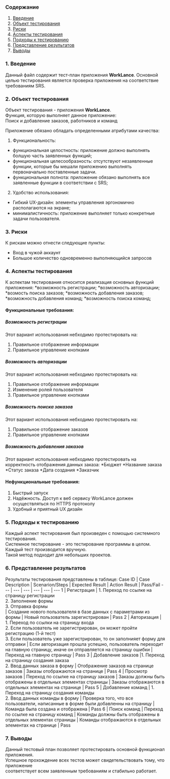 ### Содержание
  1. [Введение](#1)
  2. [Объект тестирования](#2)
  3. [Риски](#3)
  4. [Аспекты тестирования](#4)<br>
  5. [Подходы к тестированию](#5)
  6. [Представление результатов](#6)
  7. [Выводы](#7)

<a name="1"></a>
### 1. Введение
  Данный файл содержит тест-план приложения **WorkLance**. Основной целью тестирования является
  проверка приложения на соответствие требованиям SRS.

<a name="2"></a>
### 2. Объект тестирования
Объект тестирования -  приложения **WorkLance**.  
Функция, которую выполняет данное приложение:  
Поиск и добавление заказов, работников и команд

Приложение обязано обладать определенными атрибутами качества: 
   
1. Функциональность:
+ функциональная целостность: приложение должно выполнять болшую часть заявленных функций;
+ функциональная целесообразность: отсутствуют незаявленные функции, которые бы мешали приложению выполнять первоначально поставленные задачи.
+ функциональная полнота: приложение обязано выполнять все заявленные функции в соответствии с SRS;

2. Удобство использования:  
+ Гибкий UX-дизайн: элементы управления эргономично располагаются на экране;  
+ минималистичность: приложение выполняет только конкретные задачи пользователя.

<a name="3"></a>
### 3. Риски
К рискам можно отнести следующие пункты:
* Вход в чужой аккаунт
* Большое количество одновременно выполняющийся запросов

<a name="4"></a>
### 4. Аспекты тестирования
К аспектам тестирования относится реализация основных функций приложения:
*возможность регистрации;
*возможность авторизации;
*возмость поиска заказов;
*возможность добавления заказов;
*возможность добавления команд;
*возможность поиска команд;

#### Функциональные требования:

##### Возможность регистрации
Этот вариант использования небходимо протестировать на:
1. Правильное отображение информации
2. Правильное управление кнопками

##### Возможность авторизации
Этот вариант использования небходимо протестировать на:
1. Правильное отображение информации
2. Изменение ролей пользователя 
2. Правильное управление кнопками

##### Возможность поиска заказов
Этот вариант использования небходимо протестировать на:
1. Правильное отображение заказов
2. Правильное управление кнопками

##### Возможность добавления заказов
Этот вариант использования небходимо протестировать на корректность отображения данных заказа: 
  *Бюджет
  *Название заказа
  *Статус заказа
  *Дата создания
  *Заказчик
  
#### Нефункциональные требования:
1. Быстрый запуск
2. Надёжность. Доступ к веб сервису WorkLance должен осуществляться по HTTPS протоколу
2. Удобный и приятный UX дизайн

<a name="5"></a>
### 5. Подходы к тестированию
Каждый аспект тестирования был произведен с помощью системного тестирования.  
Системное тестирование - это тестирование программы в целом.  
Каждый тест производится вручную.  
Такой метод подходит для небольших проектов.

<a name="6"></a>
### 6. Представление результатов
Результаты тестирования представлены в таблице:
Case ID | Case Description | Scenarion/Steps | Expected Result | Action Result | Pass/Fail
--- | --- | --- | --- | --- | ---
1 | Регистрация | 1. Переход по ссылке на страницу регистрации <br> 2. Заполнение формы <br> 3. Отправка формы <br> | Создание нового пользователя в базе данных с параметрами из формы | Новый пользователь зарегистрирован | Pass
2 | Авторизация | 1. Переход по ссылки на страницу входа <br> 2. Если пользователь не зарегистрирован, он может пройти регистрацию (1-й тест) <br> 3. Если пользователь уже зарегистрирован, то он заполнияет форму для отправки | Если авторизация прошла успешно, пользователь переходит на главную страницу, иначе он отправляется на страницу ошибки | Переход на главную страницу | Pass
3 | Добавление заказов |1. Переход на страницу создания заказа <br>2. Ввод данных заказа в форму | Отображение заказов на странице заказов | Заказы отображаются на странице | Pass
4 | Просмотр заказов | Переход по ссылке на страницу заказов | Заказы должны быть отображены в отдельных элементах страницы | Заказы отображаются в отдельных элементах на странице | Pass
5 | Добавление команд | 1. Переход на страницу создания команды <br>2. Ввод данных команды в форму | Проверка того, что все пользователи, написанные в форме были добавленны на страницу | Команда была создана и отображена  | Pass
6 | Поиск команд |  Переход по ссылке на страницу команд | Команды должны быть отображены в отдельных элементах страницы | Команды отображаются в отдельных элементах на странице | Pass

<a name="7"></a>
### 7. Выводы
Данный тестовый план позволяет протестировать основной функционал приложения.  
Успешное прохождение всех тестов может свидетельствовать тому, что приложение  
соответствует всем заявленным требованиям и стабильно работает.
